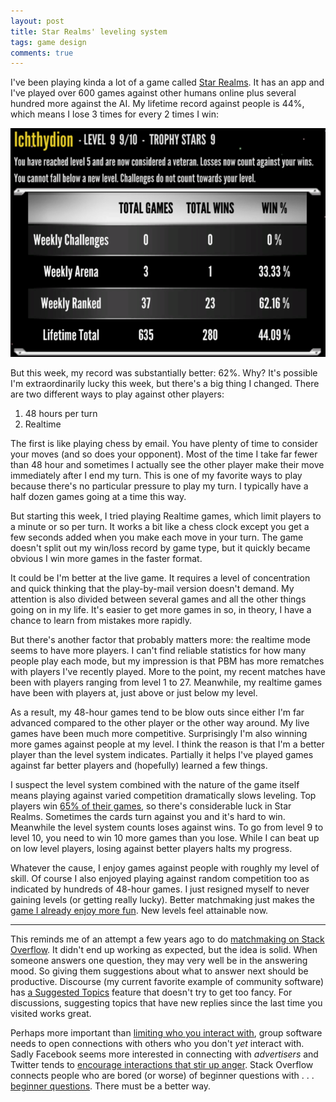 ```yaml
---
layout: post
title: Star Realms' leveling system
tags: game design
comments: true
---
```


I've been playing kinda a lot of a game called [Star
Realms](https://boardgames.stackexchange.com/questions/50856/does-it-matter-what-faction-mech-world-is). It
has an app and I've played over 600 games against other humans online
plus several hundred more against the AI. My lifetime record against
people is 44%, which means I lose 3 times for every 2 times I win:

![My Star Realms profile](/images/star_realms_profile.png)

But this week, my record was substantially better: 62%. Why? It's
possible I'm extraordinarily lucky this week, but there's a big thing
I changed. There are two different ways to play against other players:

1. 48 hours per turn
2. Realtime

The first is like playing chess by email. You have plenty of time to
consider your moves (and so does your opponent). Most of the time I
take far fewer than 48 hour and sometimes I actually see the other
player make their move immediately after I end my turn. This is one of
my favorite ways to play because there's no particular pressure to
play my turn. I typically have a half dozen games going at a time this
way.

But starting this week, I tried playing Realtime games, which limit
players to a minute or so per turn. It works a bit like a chess clock
except you get a few seconds added when you make each move in your
turn. The game doesn't split out my win/loss record by game type, but
it quickly became obvious I win more games in the faster format.

It could be I'm better at the live game. It requires a level of
concentration and quick thinking that the play-by-mail version doesn't
demand. My attention is also divided between several games and all the
other things going on in my life. It's easier to get more games
in so, in theory, I have a chance to learn from mistakes more rapidly.

But there's another factor that probably matters more: the realtime
mode seems to have more players. I can't find reliable statistics for
how many people play each mode, but my impression is that PBM has more
rematches with players I've recently played. More to the point, my
recent matches have been with players ranging from level 1
to 27. Meanwhile, my realtime games have been with players at, just
above or just below my level.

As a result, my 48-hour games tend to be blow outs since either I'm
far advanced compared to the other player or the other way around. My
live games have been much more competitive. Surprisingly I'm also
winning more games against people at my level. I think the reason is
that I'm a better player than the level system indicates. Partially it
helps I've played games against far better players and (hopefully)
learned a few things.

I suspect the level system combined with the nature of the game itself
means playing against varied competition dramatically slows
leveling. Top players win [65% of their
games](https://boardgamegeek.com/thread/1820377/article/26512475#26512475),
so there's considerable luck in Star Realms. Sometimes the cards turn
against you and it's hard to win. Meanwhile the level system counts
loses against wins. To go from level 9 to level 10, you need to win 10
more games than you lose. While I can beat up on low level players,
losing against better players halts my progress.

Whatever the cause, I enjoy games against people with roughly my level
of skill. Of course I also enjoyed playing against random competition
too as indicated by hundreds of 48-hour games. I just resigned myself
to never gaining levels (or getting really lucky). Better matchmaking
just makes the [game I already enjoy more
fun](https://a16z.com/2020/01/13/game-design-not-gamification/). New
levels feel attainable now.

---

This reminds me of an attempt a few years ago to do [matchmaking on
Stack
Overflow](https://meta.stackoverflow.com/questions/289702/help-build-a-good-find-the-next-question-to-answer-query). It
didn't end up working as expected, but the idea is solid. When someone
answers one question, they may very well be in the answering mood. So
giving them suggestions about what to answer next should be
productive. Discourse (my current favorite example of community
software) has [a Suggested
Topics](https://meta.discourse.org/t/how-does-discourse-determine-what-suggested-topics-to-show/125805)
feature that doesn't try to get too fancy. For discussions, suggesting
topics that have new replies since the last time you visited works
great.

Perhaps more important than [limiting who you interact
with](/2020/09/24/ignoring_others.html), group software needs to open
connections with others who you don't _yet_ interact with. Sadly
Facebook seems more interested in connecting with _advertisers_ and
Twitter tends to [encourage interactions that stir up
anger](https://www.shamusyoung.com/twentysidedtale/?p=46541). Stack
Overflow connects people who are bored (or worse) of beginner
questions with . . . [beginner
questions](https://meta.stackoverflow.com/questions/392414/wheres-the-new-boatload-of-experts-who-can-explain-stuff-to-me-like-im-five/392487#392487). There
must be a better way.


